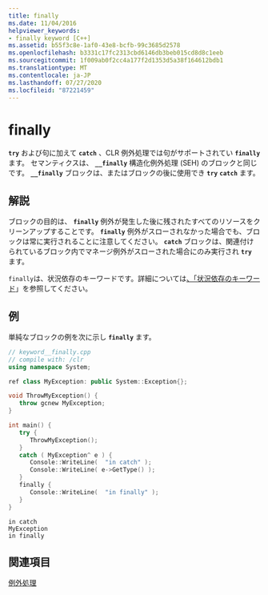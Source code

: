 ```yaml
---
title: finally
ms.date: 11/04/2016
helpviewer_keywords:
- finally keyword [C++]
ms.assetid: b55f3c8e-1af0-43e8-bcfb-99c3685d2578
ms.openlocfilehash: b3331c17fc2313cbd6146db3beb015cd8d8c1eeb
ms.sourcegitcommit: 1f009ab0f2cc4a177f2d1353d5a38f164612bdb1
ms.translationtype: MT
ms.contentlocale: ja-JP
ms.lasthandoff: 07/27/2020
ms.locfileid: "87221459"
---
```

# <a name="finally"></a>finally

**`try`** および句に加えて **`catch`** 、CLR 例外処理では句がサポートされてい **`finally`** ます。 セマンティクスは、 **`__finally`** 構造化例外処理 (SEH) のブロックと同じです。 **`__finally`** ブロックは、またはブロックの後に使用でき **`try`** **`catch`** ます。

## <a name="remarks"></a>解説

ブロックの目的は、 **`finally`** 例外が発生した後に残されたすべてのリソースをクリーンアップすることです。 **`finally`** 例外がスローされなかった場合でも、ブロックは常に実行されることに注意してください。 **`catch`** ブロックは、関連付けられているブロック内でマネージ例外がスローされた場合にのみ実行され **`try`** ます。

`finally`は、状況依存のキーワードです。詳細については[、「状況依存のキーワード](../extensions/context-sensitive-keywords-cpp-component-extensions.md)」を参照してください。

## <a name="example"></a>例

単純なブロックの例を次に示し **`finally`** ます。

```cpp
// keyword__finally.cpp
// compile with: /clr
using namespace System;

ref class MyException: public System::Exception{};

void ThrowMyException() {
   throw gcnew MyException;
}

int main() {
   try {
      ThrowMyException();
   }
   catch ( MyException^ e ) {
      Console::WriteLine(  "in catch" );
      Console::WriteLine( e->GetType() );
   }
   finally {
      Console::WriteLine(  "in finally" );
   }
}
```

```Output
in catch
MyException
in finally
```

## <a name="see-also"></a>関連項目

[例外処理](../extensions/exception-handling-cpp-component-extensions.md)
